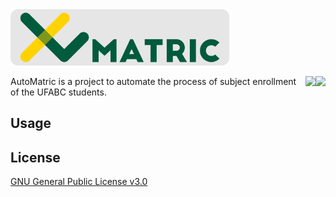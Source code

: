 <img alt="AutoMatric logo" src="https://raw.githubusercontent.com/pi-etro/AutoMatric/master/logos/lg_matric_gray.png" width="350">

<img align="right" src="https://img.shields.io/badge/License-GPLv3-blue.svg"><img align="right" src="https://img.shields.io/badge/Made%20with-Java-1f425f.svg">


AutoMatric is a project to automate the process of subject enrollment of the UFABC students.

## Usage



## License
[GNU General Public License v3.0](https://www.gnu.org/licenses/gpl-3.0.html)
